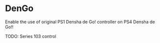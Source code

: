 # DenGo
Enable the use of original PS1 Densha de Go! controller on PS4 Densha de Go!!

TODO: Series 103 control
